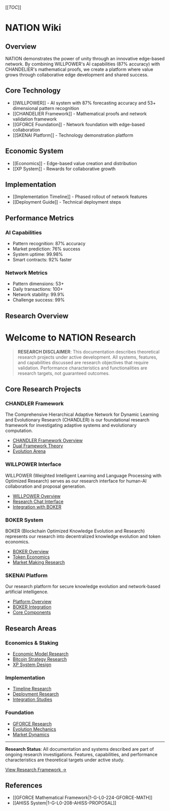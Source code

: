 [[_TOC_]]

# NATION Wiki

## Overview
NATION demonstrates the power of unity through an innovative edge-based network. By combining WILLPOWER's AI capabilities (87% accuracy) with CHANDELIER's mathematical proofs, we create a platform where value grows through collaborative edge development and shared success.

## Core Technology
- [[WILLPOWER]] - AI system with 87% forecasting accuracy and 53+ dimensional pattern recognition
- [[CHANDELIER Framework]] - Mathematical proofs and network validation framework
- [[GFORCE Foundation]] - Network foundation with edge-based collaboration
- [[SKENAI Platform]] - Technology demonstration platform

## Economic System
- [[Economics]] - Edge-based value creation and distribution
- [[XP System]] - Rewards for collaborative growth

## Implementation
- [[Implementation Timeline]] - Phased rollout of network features
- [[Deployment Guide]] - Technical deployment steps

## Performance Metrics
### AI Capabilities
- Pattern recognition: 87% accuracy
- Market prediction: 76% success
- System uptime: 99.98%
- Smart contracts: 92% faster

### Network Metrics
- Pattern dimensions: 53+
- Daily transactions: 100+
- Network stability: 99.9%
- Challenge success: 99%

## Research Overview
# Welcome to NATION Research

> **RESEARCH DISCLAIMER**: This documentation describes theoretical research projects under active development. All systems, features, and capabilities discussed are research objectives that require validation. Performance characteristics and functionalities are research targets, not guaranteed outcomes.

## Core Research Projects

### CHANDLER Framework
The Comprehensive Hierarchical Adaptive Network for Dynamic Learning and Evolutionary Research (CHANDLER) is our foundational research framework for investigating adaptive systems and evolutionary computation.

- [CHANDLER Framework Overview](CHANDLER-Framework)
- [Dual Framework Theory](wiki/Dual-Framework-Theory)
- [Evolution Arena](Evolution-Arena)

### WILLPOWER Interface
WILLPOWER (Weighted Intelligent Learning and Language Processing with Optimized Research) serves as our research interface for human-AI collaboration and proposal generation.

- [WILLPOWER Overview](WILLPOWER)
- [Research Chat Interface](WILLPOWER-Bubble)
- [Integration with BOKER](WILLPOWER-BOKER-Integration)

### BOKER System
BOKER (Blockchain Optimized Knowledge Evolution and Research) represents our research into decentralized knowledge evolution and token economics.

- [BOKER Overview](BOKER)
- [Token Economics](Token-System-BOKER)
- [Market Making Research](Market-Making)

### SKENAI Platform
Our research platform for secure knowledge evolution and network-based artificial intelligence.

- [Platform Overview](SKENAI-Platform)
- [BOKER Integration](SKENAI-BOKER-Integration)
- [Core Components](Core-Components)

## Research Areas

### Economics & Staking
- [Economic Model Research](Economics)
- [Bitcoin Strategy Research](Bitcoin-Strategy)
- [XP System Design](XP-System)

### Implementation
- [Timeline Research](Implementation-Timeline)
- [Deployment Research](Deployment-Guide)
- [Integration Studies](CHANDELIER-BOKER-Integration)

### Foundation
- [GFORCE Research](GFORCE-Foundation)
- [Evolution Mechanics](Evolution-Arena)
- [Market Dynamics](Market-Making)

---

**Research Status**: All documentation and systems described are part of ongoing research investigations. Features, capabilities, and performance characteristics are theoretical targets under active study.

[View Research Framework →](research/frameworks/MCP-RESEARCH-OUTLINE)

## References
- [[GFORCE Mathematical Framework|1-G-L0-224-GFORCE-MATH]]
- [[AHISS System|1-G-L0-208-AHISS-PROPOSAL]]

